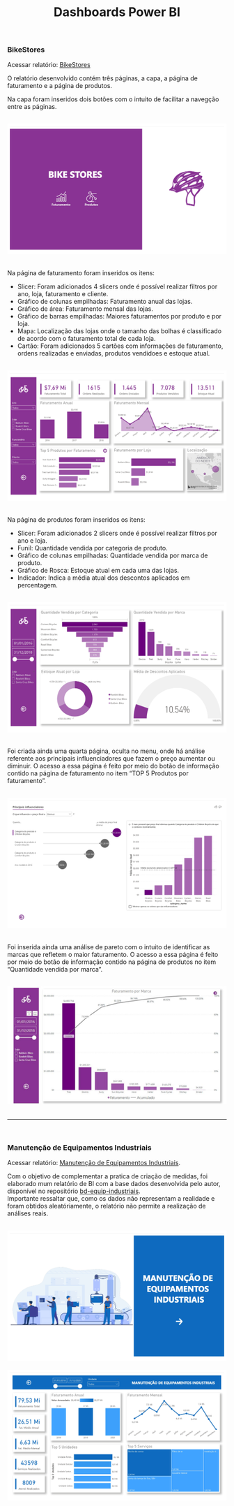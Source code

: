 <div align="center">
  <h1>Dashboards Power BI</h1>
</div>

<br />

### BikeStores

Acessar relatório: <a href="https://app.powerbi.com/view?r=eyJrIjoiMWVlNzRjNmUtZWZmYy00ZDMyLWFkNzctZmM2MmNmZDg1OGFlIiwidCI6IjkyNzQyZWFlLWExMTktNDNmYi1hOTU2LWQ3ZGVmNzQ0ODgxYSIsImMiOjh9&pageName=ReportSection">BikeStores</a>

O relatório desenvolvido contém três páginas, a capa, a página de faturamento e a página de produtos.

Na capa foram inseridos dois botões com o intuito de facilitar a navegção entre as páginas.

<br />

<div align="center" >
  <img src="BikeStores_page-0001.jpg">
</div>

<br />

Na página de faturamento foram inseridos os itens:
  * Slicer: Foram adicionados 4 slicers onde é possível realizar filtros por ano, loja, faturamento e cliente.
  * Gráfico de colunas empilhadas: Faturamento anual das lojas.
  * Gráfico de área: Faturamento mensal das lojas.
  * Gráfico de barras empilhadas: Maiores faturamentos por produto e por loja.
  * Mapa: Localização das lojas onde o tamanho das bolhas é classificado de acordo com o faturamento total de cada loja.
  * Cartão: Foram adicionados 5 cartões com informações de faturamento, ordens realizadas e enviadas, produtos vendidoes e estoque atual.

<br />

<div align="center" >
  <img src="BikeStores_page-0002.jpg">
</div>

<br />
  
Na página de produtos foram inseridos os itens:
  * Slicer: Foram adicionados 2 slicers onde é possível realizar filtros por ano e loja.
  * Funil: Quantidade vendida por categoria de produto.
  * Gráfico de colunas empilhadas: Quantidade vendida por marca de produto.
  * Gráfico de Rosca: Estoque atual em cada uma das lojas.
  * Indicador: Indica a média atual dos descontos aplicados em percentagem.

<br />

<div align="center" >
  <img src="BikeStores_page-0003.jpg">
</div>

<br />

Foi criada ainda uma quarta página, oculta no menu, onde há análise referente aos principais influenciadores que fazem o preço aumentar ou diminuir. O acesso a essa página é feito por meio do botão de informação contido na página de faturamento no item “TOP 5 Produtos por faturamento”.

<br />

<div align="center" >
  <img src="BikeStores_page-0004.jpg">
</div>

<br />

Foi inserida ainda uma análise de pareto com o intuito de identificar as marcas que refletem o maior faturamento. O acesso a essa página é feito por meio do botão de informação contido na página de produtos no item “Quantidade vendida por marca”.

<br />

<div align="center" >
  <img src="BikeStores_page-0005.JPG">
</div>

<br />

_________________


<br />

### Manutenção de Equipamentos Industriais

Acessar relatório: <a href="https://app.powerbi.com/view?r=eyJrIjoiYzA3MWE5MTEtMDFiMS00ZjJlLTljNjItMjY4ZDY4ZWI4YjllIiwidCI6IjkyNzQyZWFlLWExMTktNDNmYi1hOTU2LWQ3ZGVmNzQ0ODgxYSIsImMiOjh9&pageName=ReportSection7762183af277fdd49fa2">Manutenção de Equipamentos Industriais</a>.

Com o objetivo de complementar a pratica de criação de medidas, foi elaborado mum relatório de BI com a base dados desenvolvida pelo autor, disponível no repositório <a href="https://github.com/viniciusariza/bd-equip-industriais">bd-equip-industriais</a>.
<br />
Importante ressaltar que, como os dados não representam a realidade e foram obtidos aleatóriamente, o relatório não permite a realização de análises reais.

<br />

<div align="center" >
  <img src="ManutencaoEI_page-0001.jpg">
</div>

<br />

<div align="center" >
  <img src="ManutencaoEI_page-0002.jpg">
</div>
